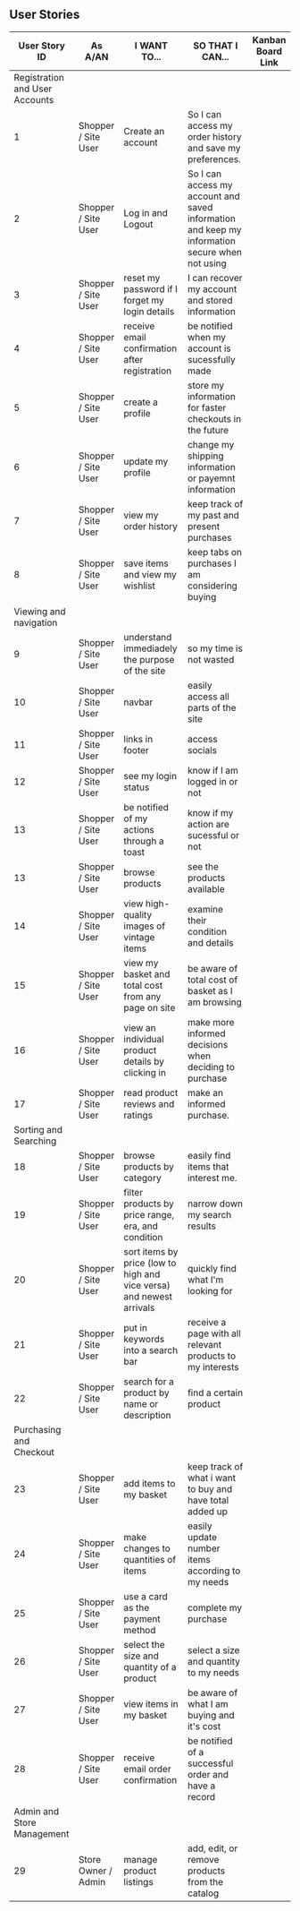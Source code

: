 ## User Stories


| User Story ID                  | As A/AN             | I WANT TO...                                                | SO THAT I CAN...                                          | Kanban Board Link
|--------------------------------|---------------------|---------------------------------------------------------|-----------------------------------------------------------| -------------------------------------------------|
| Registration and User Accounts ||||
| 1 | Shopper / Site User | Create an account | So I can access my order history and save my preferences. |
| 2 | Shopper / Site User | Log in and Logout | So I can access my account and saved information and keep my information secure when not using |
| 3 | Shopper / Site User | reset my password if I forget my login details | I can recover my account and stored information |
| 4 | Shopper / Site User | receive email confirmation after registration | be notified when my account is sucessfully made |
| 5 | Shopper / Site User | create a profile | store my information for faster checkouts in the future |
| 6 | Shopper / Site User | update my profile | change my shipping information or payemnt information |
| 7 | Shopper / Site User | view my order history | keep track of my past and present purchases |
| 8 | Shopper / Site User | save items and view my wishlist | keep tabs on purchases I am considering buying |
| Viewing and navigation ||||
| 9 | Shopper / Site User | understand immediadely the purpose of the site | so my time is not wasted |
| 10 | Shopper / Site User | navbar | easily access all parts of the site |
| 11 | Shopper / Site User | links in footer | access socials |
| 12 | Shopper / Site User | see my login status | know if I am logged in or not |
| 13 | Shopper / Site User | be notified of my actions through a toast | know if my action are sucessful or not |
| 13 | Shopper / Site User | browse products | see the products available |
| 14 | Shopper / Site User | view high-quality images of vintage items | examine their condition and details |
| 15 | Shopper / Site User | view my basket and total cost from any page on site | be aware of total cost of basket as I am browsing |
| 16 | Shopper / Site User | view an individual product details by clicking in | make more informed decisions when deciding to purchase |
| 17 | Shopper / Site User | read product reviews and ratings | make an informed purchase. |
| Sorting and Searching ||||
| 18 | Shopper / Site User | browse products by category | easily find items that interest me. |
| 19 | Shopper / Site User | filter products by price range, era, and condition | narrow down my search results |
| 20 | Shopper / Site User | sort items by price (low to high and vice versa) and newest arrivals | quickly find what I'm looking for |
| 21 | Shopper / Site User | put in keywords into a search bar | receive a page with all relevant products to my interests |
| 22 | Shopper / Site User | search for a product by name or description | find a certain product                                    
| Purchasing and Checkout ||||
| 23 | Shopper / Site User | add items to my basket | keep track of what i want to buy and have total added up |
| 24 | Shopper / Site User | make changes to quantities of items | easily update number items according to my needs |
| 25 | Shopper / Site User | use a card as the payment method | complete my purchase                                      |
| 26 | Shopper / Site User | select the size and quantity of a product | select a size and quantity to my needs |
| 27 | Shopper / Site User | view items in my basket | be aware of what I am buying and it's cost |
| 28 | Shopper / Site User | receive email order confirmation | be notified of a successful order and have a record |
| Admin and Store Management | | | |
| 29 | Store Owner / Admin | manage product listings | add, edit, or remove products from the catalog |

